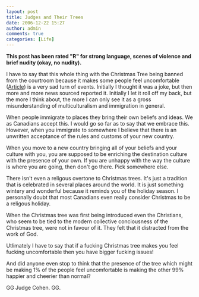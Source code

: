 ```yaml
---
layout: post
title: Judges and Their Trees
date: 2006-12-22 15:27
author: admin
comments: true
categories: [Life]
---
```

<b>This post has been rated "R" for strong language, scenes of violence and brief nudity (okay, no nudity).</b>

I have to say that this whole thing with the Christmas Tree being banned from the courtroom because it makes some people feel uncomfortable (<a href="http://www.cbc.ca/canada/toronto/story/2006/12/14/christmas-tree.html">Article</a>) is a very sad turn of events.  Initially I thought it was a joke, but then more and more news sourced reported it.  Initially I let it roll off my back, but the more I think about, the more I can only see it as a gross misunderstanding of multiculturalism and immigration in general.

When people immigrate to places they bring their own beliefs and ideas.  We as Canadians accept this.  I would go so far as to say that we embrace this.  However, when you immigrate to somewhere I believe that there is an unwritten acceptance of the rules and customs of your new country.

When you move to a new country bringing all of your beliefs and your culture with you, you are supposed to be enriching the destination culture with the presence of your own.  If you are unhappy with the way the culture is where you are going, then don't go there.  Pick somewhere else.

There isn't even a religous overtone to Christmas trees.  It's just a tradition that is celebrated in several places around the world.  It is just something wintery and wonderful because it reminds you of the holiday season.  I personally doubt that most Canadians even really consider Christmas to be a religous holiday.

When the Christmas tree was first being introduced even the Christians, who seem to be tied to the modern collective conciousness of the Christmas tree, were not in favour of it.  They felt that it distracted from the work of God.

Utlimately I have to say that if a fucking Christmas tree makes you feel fucking uncomfortable then you have bigger fucking issues!

And did anyone even stop to think that the presence of the tree which might be making 1% of the people feel uncomfortable is making the other 99% happier and cheerier than normal?

GG Judge Cohen.  GG.

